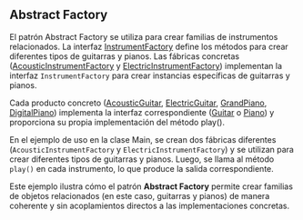 ## Abstract Factory
El patrón Abstract Factory se utiliza para crear familias de instrumentos relacionados. La interfaz [InstrumentFactory](factory/InstrumentFactory.java) 
define los métodos para crear diferentes tipos de guitarras y pianos. Las fábricas concretas ([AcousticInstrumentFactory](factory/AcousticInstrumentFactory.java) 
y [ElectricInstrumentFactory](factory/ElectricInstrumentFactory.java)) implementan la interfaz `InstrumentFactory` para crear instancias específicas de guitarras y
pianos.

Cada producto concreto ([AcousticGuitar](AcousticGuitar.java), [ElectricGuitar](ElectricGuitar.java), [GrandPiano](GrandPiano.java), [DigitalPiano](DigitalPiano.java))
implementa la interfaz correspondiente ([Guitar](Guitar.java) o [Piano](Piano.java)) y proporciona su propia implementación del método play().

En el ejemplo de uso en la clase Main, se crean dos fábricas diferentes (`AcousticInstrumentFactory` y
`ElectricInstrumentFactory`) y se utilizan para crear diferentes tipos de guitarras y pianos. Luego, se llama al método 
`play()` en cada instrumento, lo que produce la salida correspondiente.

Este ejemplo ilustra cómo el patrón **Abstract Factory** permite crear familias de objetos relacionados 
(en este caso, guitarras y pianos) de manera coherente y sin acoplamientos directos a las implementaciones concretas.